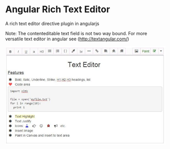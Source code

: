 # Angular Rich Text Editor
A rich text editor directive plugin in angularjs

Note: The contenteditable text field is not two way bound.
For more versatile text editor in angular see (http://textangular.com/)

![alt Screen shot](texteditor.JPG "Text Editor")